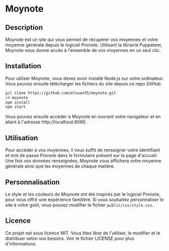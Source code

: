 # Moynote

## Description

Moynote est un site qui vous permet de récupérer vos moyennes et votre moyenne générale depuis le logiciel Pronote. Utilisant la librairie Puppeteer, Moynote vous donne accès à l'ensemble de vos moyennes en un seul clic.

## Installation

Pour utiliser Moynote, vous devez avoir installé Node.js sur votre ordinateur. Vous pouvez ensuite télécharger les fichiers du site depuis ce repo GitHub.

```bash
git clone https://github.com/elouan35/moynote.git
cd moynote
npm install
npm start
```

Vous pouvez ensuite accéder à Moynote en ouvrant votre navigateur et en allant à l'adresse http://localhost:8080.

## Utilisation

Pour accéder à vos moyennes, il vous suffit de renseigner votre identifiant et mot de passe Pronote dans le formulaire présent sur la page d'accueil. Une fois vos données renseignées, Moynote vous affichera votre moyenne générale ainsi que les moyennes de chaque matière.

## Personnalisation

Le style et les couleurs de Moynote ont été inspirés par le logiciel Pronote, pour vous offrir une expérience familière. Si vous souhaitez personnaliser le site à votre goût, vous pouvez modifier le fichier `public/css/style.css`.

## Licence

Ce projet est sous licence MIT. Vous êtes libre de l'utiliser, le modifier et le distribuer selon vos besoins. Voir le fichier LICENSE pour plus d'informations.

